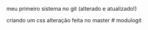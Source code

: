 meu primeiro sistema no git (alterado e atualizado!)

criando um css
alteração feita no master # modulogit
